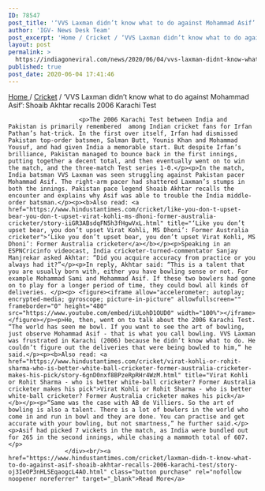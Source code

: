```yaml
---
ID: 78547
post_title: '‘VVS Laxman didn’t know what to do against Mohammad Asif’: Shoaib Akhtar recalls 2006 Karachi Test'
author: 'IGV- News Desk Team'
post_excerpt: 'Home / Cricket / ‘VVS Laxman didn’t know what to do against Mohammad Asif’: Shoaib Akhtar recalls 2006 Karachi Test The 2006 Karachi Test between India and Pakistan is primarily remembered among Indian cricket fans for Irfan Pathan’s hat-trick. In the first over itself, Irfan had dismissed Pakistan top-order batsmen, Salman Butt, Younis Khan and Mohammad Yousuf,&hellip;'
layout: post
permalink: >
  https://indiagoneviral.com/news/2020/06/04/vvs-laxman-didnt-know-what-to-do-against-mohammad-asif-shoaib-akhtar-recalls-2006-karachi-test/78547/india-gone-viral/
published: true
post_date: 2020-06-04 17:41:46
---
```

<p><a href="https://www.hindustantimes.com/" title="Home">Home </a> / <a href="http://www.hindustantimes.com/cricket/" title="Cricket">Cricket</a> / <span>‘VVS Laxman didn’t know what to do against Mohammad Asif’: Shoaib Akhtar recalls 2006 Karachi Test</span>
			</p><div>
						
						<p>The 2006 Karachi Test between India and Pakistan is primarily remembered  among Indian cricket fans for Irfan Pathan’s hat-trick. In the first over itself, Irfan had dismissed Pakistan top-order batsmen, Salman Butt, Younis Khan and Mohammad Yousuf, and had given India a memorable start. But despite Irfan’s brilliance, Pakistan managed to bounce back in the first innings, putting together a decent total, and then eventually went on to win the match, and the three-match Test series 1-0.</p><p>In the match, India batsman VVS Laxman was seen struggling against Pakistan pacer Mohammad Asif. The right-arm pacer had shattered Laxman’s stumps in both the innings. Pakistan pace legend Shoaib Akhtar recalls the encounter and explains why Asif was able to trouble the India middle-order batsman.</p><p><b>Also read: <a href="https://www.hindustantimes.com/cricket/like-you-don-t-upset-bear-you-don-t-upset-virat-kohli-ms-dhoni-former-australia-cricketer/story-iiGR3ABsdqFN5h3fHgwVxL.html" title="‘Like you don’t upset bear, you don’t upset Virat Kohli, MS Dhoni’: Former Australia cricketer">‘Like you don’t upset bear, you don’t upset Virat Kohli, MS Dhoni’: Former Australia cricketer</a></b></p><p>Speaking in an ESPNCricinfo videocast, India cricketer-turned-commentator Sanjay Manjrekar asked Akhtar: “Did you acquire accuracy from practice or you always had it?”</p><p>In reply, Akhtar said: “This is a talent that you are usually born with, either you have bowling sense or not. For example Mohammad Sami and Mohammad Asif. If these two bowlers had gone on to play for a longer period of time, they could bowl all kinds of deliveries. </p><p> <figure><iframe allow="accelerometer; autoplay; encrypted-media; gyroscope; picture-in-picture" allowfullscreen="" frameborder="0" height="480" src="https://www.youtube.com/embed/iULohD1OUD0" width="100%"></iframe></figure></p><p>He, then, went on to talk about the 2006 Karachi Test. “The world has seen me bowl. If you want to see the art of bowling, just observe Mohammad Asif - that is what you call bowling. VVS Laxman was frustrated in Karachi (2006) because he didn’t know what to do. He couldn’t figure out the deliveries that were being bowled to him,” he said.</p><p><b>Also read: <a href="https://www.hindustantimes.com/cricket/virat-kohli-or-rohit-sharma-who-is-better-white-ball-cricketer-former-australia-cricketer-makes-his-pick/story-6gnD0nxf8BPzeRpRHr4WzM.html" title="Virat Kohli or Rohit Sharma - who is better white-ball cricketer? Former Australia cricketer makes his pick">Virat Kohli or Rohit Sharma - who is better white-ball cricketer? Former Australia cricketer makes his pick</a></b></p><p>“Same was the case with AB de Villiers. So the art of bowling is also a talent. There is a lot of bowlers in the world who come in and run in bowl and they are done. You can practise and get accurate with your bowling, but not smartness,” he further said.</p><p>Asif had picked 7 wickets in the match, as India were bundled out for 265 in the second innings, while chasing a mammoth total of 607.</p>
					</div><br/><a href="https://www.hindustantimes.com/cricket/laxman-didn-t-know-what-to-do-against-asif-shoaib-akhtar-recalls-2006-karachi-test/story-oj3IeOP3nHLSEqaogcL4AO.html" class="button purchase" rel="nofollow noopener noreferrer" target="_blank">Read More</a>